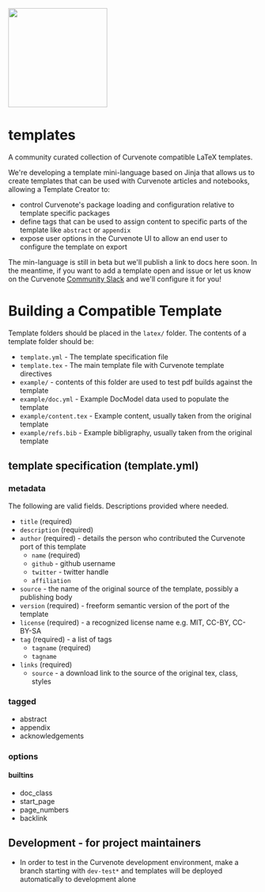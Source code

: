 <img src="https://storage.googleapis.com/iooxa-prod-1-wordpress/1/2020/09/logo-horizontal-dark.png" width="200" />

# templates

A community curated collection of Curvenote compatible LaTeX templates.

We're developing a template mini-language based on Jinja that allows us to create templates that can be used with Curvenote articles and notebooks, allowing a Template Creator to:

- control Curvenote's package loading and configuration relative to template specific packages
- define tags that can be used to assign content to specific parts of the template like `abstract` or `appendix`
- expose user options in the Curvenote UI to allow an end user to configure the template on export

The min-language is still in beta but we'll publish a link to docs here soon. In the meantime, if you want to add a template open and issue or let us know on the Curvenote [Community Slack](http://slack.curvenote.dev) and we'll configure it for you!

# Building a Compatible Template

Template folders should be placed in the `latex/` folder. The contents of a template folder should be:

- `template.yml` - The template specification file
- `template.tex` - The main template file with Curvenote template directives
- `example/` - contents of this folder are used to test pdf builds against the template
- `example/doc.yml` - Example DocModel data used to populate the template
- `example/content.tex` - Example content, usually taken from the original template
- `example/refs.bib` - Example bibligraphy, usually taken from the original template

## template specification (template.yml)

### metadata

The following are valid fields. Descriptions provided where needed.

- `title` (required)
- `description` (required)
- `author` (required) - details the person who contributed the Curvenote port of this template
  - `name` (required)
  - `github` - github username
  - `twitter` - twitter handle
  - `affiliation`
- `source` - the name of the original source of the template, possibly a publishing body
- `version` (required) - freeform semantic version of the port of the template
- `license` (required) - a recognized license name e.g. MIT, CC-BY, CC-BY-SA
- `tag` (required) - a list of tags
  - `tagname` (required)
  - `tagname`
- `links` (required)
  - `source` - a download link to the source of the original tex, class, styles

### tagged

- abstract
- appendix
- acknowledgements

### options

#### builtins

- doc_class
- start_page
- page_numbers
- backlink

## Development - for project maintainers

- In order to test in the Curvenote development environment, make a branch starting with `dev-test*` and templates will be deployed automatically to development alone
